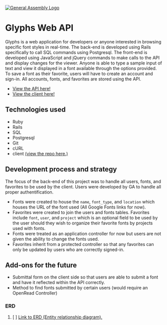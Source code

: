 [![General Assembly Logo](https://camo.githubusercontent.com/1a91b05b8f4d44b5bbfb83abac2b0996d8e26c92/687474703a2f2f692e696d6775722e636f6d2f6b6538555354712e706e67)](https://generalassemb.ly/education/web-development-immersive)

# Glyphs Web API

Glyphs is a web application for developers or anyone interested in browsing specific font styles in real-time. The back-end is developed using Rails specifically to call SQL commands using Postgresql. The front-end is developed using JavaScript and jQuery commands to make calls to the API and display changes for the viewer. Anyone is able to type a sample input of text and view it displayed in a font available through the options provided. To save a font as their favorite, users will have to create an account and sign-in. All accounts, fonts, and favorites are stored using the API.

- [View the API here!](https://font-glyphs.herokuapp.com)
- [View the client here!](https://discocisco.github.io/glyphs-client)

## Technologies used

- Ruby
- Rails
- SQL
- Postgresql
- Git
- cURL
- client [(view the repo here.)](https://github.com/discocisco/glyphs-client)

## Development process and strategy

The focus of the back-end of this project was to handle all users, fonts, and favorites to be used by the client. Users were developed by GA to handle all proper authentification.
- Fonts were created to house the `name`, `font_type`, and `location` which houses the URL of the font used (All Google Fonts links for now).
- Favorites were created to join the users and fonts tables. Favorites include `font`, `user`, and `project` which is an optional field to be used by the user should they wish to organize their favorite fonts by projects used with fonts.
- Fonts were treated as an application controller for now but users are not given the ability to change the fonts used.
- Favorites inherit from a protected controller so that any favorites can only be updated by users who are correctly signed-in.

## Add-ons for the future

- Submittal form on the client side so that users are able to submit a font and have it reflected within the API correctly.
- Method to find fonts submitted by certain users (would require an OpenRead Controller)

### ERD

1. [ ] [Link to ERD (Entity relationship diagram).](https://imgur.com/a/xWZE4h0)
